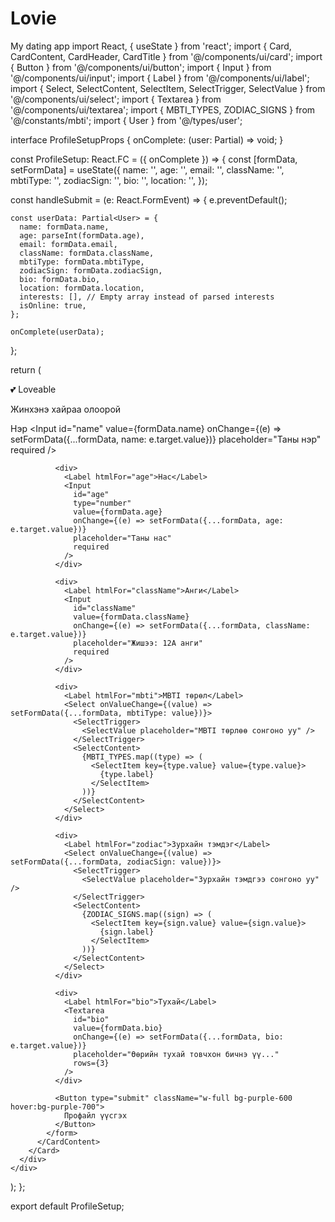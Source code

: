 # Lovie
My dating app
import React, { useState } from 'react';
import { Card, CardContent, CardHeader, CardTitle } from '@/components/ui/card';
import { Button } from '@/components/ui/button';
import { Input } from '@/components/ui/input';
import { Label } from '@/components/ui/label';
import { Select, SelectContent, SelectItem, SelectTrigger, SelectValue } from '@/components/ui/select';
import { Textarea } from '@/components/ui/textarea';
import { MBTI_TYPES, ZODIAC_SIGNS } from '@/constants/mbti';
import { User } from '@/types/user';

interface ProfileSetupProps {
  onComplete: (user: Partial<User>) => void;
}

const ProfileSetup: React.FC<ProfileSetupProps> = ({ onComplete }) => {
  const [formData, setFormData] = useState({
    name: '',
    age: '',
    email: '',
    className: '',
    mbtiType: '',
    zodiacSign: '',
    bio: '',
    location: '',
  });

  const handleSubmit = (e: React.FormEvent) => {
    e.preventDefault();
    
    const userData: Partial<User> = {
      name: formData.name,
      age: parseInt(formData.age),
      email: formData.email,
      className: formData.className,
      mbtiType: formData.mbtiType,
      zodiacSign: formData.zodiacSign,
      bio: formData.bio,
      location: formData.location,
      interests: [], // Empty array instead of parsed interests
      isOnline: true,
    };

    onComplete(userData);
  };

  return (
    <div className="min-h-screen bg-gradient-to-br from-pink-50 to-purple-50 p-4">
      <div className="max-w-md mx-auto">
        <Card className="shadow-lg">
          <CardHeader className="text-center">
            <CardTitle className="text-2xl font-bold text-purple-800">
              💕 Loveable
            </CardTitle>
            <p className="text-gray-600">Жинхэнэ хайраа олоорой</p>
          </CardHeader>
          <CardContent>
            <form onSubmit={handleSubmit} className="space-y-4">
              <div>
                <Label htmlFor="name">Нэр</Label>
                <Input
                  id="name"
                  value={formData.name}
                  onChange={(e) => setFormData({...formData, name: e.target.value})}
                  placeholder="Таны нэр"
                  required
                />
              </div>

              <div>
                <Label htmlFor="age">Нас</Label>
                <Input
                  id="age"
                  type="number"
                  value={formData.age}
                  onChange={(e) => setFormData({...formData, age: e.target.value})}
                  placeholder="Таны нас"
                  required
                />
              </div>

              <div>
                <Label htmlFor="className">Анги</Label>
                <Input
                  id="className"
                  value={formData.className}
                  onChange={(e) => setFormData({...formData, className: e.target.value})}
                  placeholder="Жишээ: 12А анги"
                  required
                />
              </div>

              <div>
                <Label htmlFor="mbti">MBTI төрөл</Label>
                <Select onValueChange={(value) => setFormData({...formData, mbtiType: value})}>
                  <SelectTrigger>
                    <SelectValue placeholder="MBTI төрлөө сонгоно уу" />
                  </SelectTrigger>
                  <SelectContent>
                    {MBTI_TYPES.map((type) => (
                      <SelectItem key={type.value} value={type.value}>
                        {type.label}
                      </SelectItem>
                    ))}
                  </SelectContent>
                </Select>
              </div>

              <div>
                <Label htmlFor="zodiac">Зурхайн тэмдэг</Label>
                <Select onValueChange={(value) => setFormData({...formData, zodiacSign: value})}>
                  <SelectTrigger>
                    <SelectValue placeholder="Зурхайн тэмдгээ сонгоно уу" />
                  </SelectTrigger>
                  <SelectContent>
                    {ZODIAC_SIGNS.map((sign) => (
                      <SelectItem key={sign.value} value={sign.value}>
                        {sign.label}
                      </SelectItem>
                    ))}
                  </SelectContent>
                </Select>
              </div>

              <div>
                <Label htmlFor="bio">Тухай</Label>
                <Textarea
                  id="bio"
                  value={formData.bio}
                  onChange={(e) => setFormData({...formData, bio: e.target.value})}
                  placeholder="Өөрийн тухай товчхон бичнэ үү..."
                  rows={3}
                />
              </div>

              <Button type="submit" className="w-full bg-purple-600 hover:bg-purple-700">
                Профайл үүсгэх
              </Button>
            </form>
          </CardContent>
        </Card>
      </div>
    </div>
  );
};

export default ProfileSetup;
